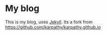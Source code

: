 # My blog

This is my blog, uses [Jekyll](http://jekyllrb.com/).
Its a fork from https://github.com/karpathy/karpathy.github.io 

